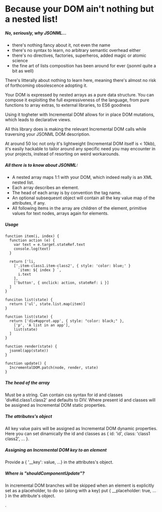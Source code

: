 # Because your DOM ain't nothing but a nested list!

##### No, seriously, why JSONML...
- there's nothing fancy about it, not even the name
- there's no syntax to learn, no arbitrary semantic overhead either
- there's no directives, factories, superheros, added magic or atomic science
- the fine art of lists composition has been around for ever (jsonml quite a bit as well)

There's litterally about nothing to learn here, meaning there's almost no risk of forthcoming obsolescence adopting it.

Your DOM is expressed by nested arrays as a pure data structure. You can compose it exploiting the full expressiveness of the language, from pure functions to array extras, to external libraries, to ES6 goodness

Using it togheter with Incremental DOM allows for in place DOM mutations, which leads to declarative views.

All this library does is making the relevant Incremental DOM calls while traversing your JSONML DOM description.

At around 50 loc not only it's lightweight (Incremental DOM itself is < 10kb), it's easily hackable to tailor around any specific need you may encounter in your projects, instead of resorting on weird workarounds.

##### All there is to know about JSONML:
- A nested array maps 1:1 with your DOM, which indeed really is an XML nested list.
- Each array describes an element.
- The head of each array is by convention the tag name.
- An optional subsequesnt object will contain all the key value map of the attributes, if any.
- All following items in the array are children of the element, primitive values for text nodes, arrays again for elements.

##### Usage
```
function item(i, index) {
  function action (e) {
    var text = e.target.stateRef.text
    console.log(text)
  }

  return ['li, 
    ['.item-class1.item-class2', { style: 'color: blue;' }
      `item: ${ index } `,
      i.text
    ],
    ['button', { onclick: action, stateRef: i }]
  ]
}

funciton list(state) {
  return ['ul', state.list.map(item)]
}

function list(state) {
  return ['div#approt.app', { style: "color: black;" },
    ['p', 'A list in an app'],
    list(state)
  ]
}

function render(state) {
  jsonml(app(state))
}

function update() {
  IncrementalDOM.patch(node, render, state)
}
```

##### The head of the array
Must be a string. Can contain css syntax for id and classes 'div#id.class1.class2' and defaults to DIV. Where present id and classes will be assigned as Incremental DOM static properties.

##### The attributes's object
All key value pairs will be assigned as Incremental DOM dynamic properties. Here you can set dinamically the id and classes as { id: 'id', class: 'class1 class2', ... }.

##### Assigning an Incremental DOM key to an element
Provide a { '__key': value, ...} in the attributes's object.

##### Where is "shouldComponentUpdate"?
In incremental DOM branches will be skipped when an element is explicitly set as a placeholder, to do so (along with a key) put { __placeholder: true, ... } in the attribute's object.


.
